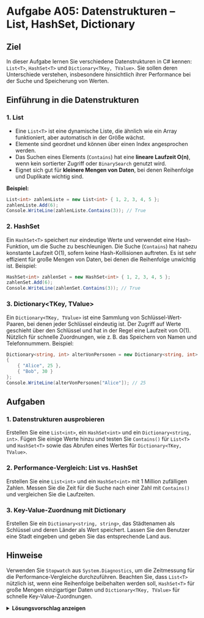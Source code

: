 # Aufgabe A05: Datenstrukturen – List, HashSet, Dictionary

## Ziel

In dieser Aufgabe lernen Sie verschiedene Datenstrukturen in C# kennen: `List<T>`, `HashSet<T>` und `Dictionary<TKey, TValue>`. Sie sollen deren Unterschiede verstehen, insbesondere hinsichtlich ihrer Performance bei der Suche und Speicherung von Werten.

## Einführung in die Datenstrukturen

### **1. List<T>**
- Eine `List<T>` ist eine dynamische Liste, die ähnlich wie ein Array funktioniert, aber automatisch in der Größe wächst.
- Elemente sind geordnet und können über einen Index angesprochen werden.
- Das Suchen eines Elements (`Contains`) hat eine **lineare Laufzeit O(n)**, wenn kein sortierter Zugriff oder `BinarySearch` genutzt wird.
- Eignet sich gut für **kleinere Mengen von Daten**, bei denen Reihenfolge und Duplikate wichtig sind.

**Beispiel:**
```csharp
List<int> zahlenListe = new List<int> { 1, 2, 3, 4, 5 };
zahlenListe.Add(6);
Console.WriteLine(zahlenListe.Contains(3)); // True
```
### **2. HashSet<T>**
Ein `HashSet<T>` speichert nur eindeutige Werte und verwendet eine Hash-Funktion, um die Suche zu beschleunigen.
Die Suche (`Contains`) hat nahezu konstante Laufzeit O(1), sofern keine Hash-Kollisionen auftreten.
Es ist sehr effizient für große Mengen von Daten, bei denen die Reihenfolge unwichtig ist.
Beispiel:

```csharp
HashSet<int> zahlenSet = new HashSet<int> { 1, 2, 3, 4, 5 };
zahlenSet.Add(6);
Console.WriteLine(zahlenSet.Contains(3)); // True
```

### **3. Dictionary<TKey, TValue>**
Ein `Dictionary<TKey, TValue>` ist eine Sammlung von Schlüssel-Wert-Paaren, bei denen jeder Schlüssel eindeutig ist.
Der Zugriff auf Werte geschieht über den Schlüssel und hat in der Regel eine Laufzeit von O(1).
Nützlich für schnelle Zuordnungen, wie z. B. das Speichern von Namen und Telefonnummern.
Beispiel:

```csharp
Dictionary<string, int> alterVonPersonen = new Dictionary<string, int>
{
    { "Alice", 25 },
    { "Bob", 30 }
};
Console.WriteLine(alterVonPersonen["Alice"]); // 25
```

## Aufgaben
### 1. Datenstrukturen ausprobieren

Erstellen Sie eine `List<int>`, ein `HashSet<int>` und ein `Dictionary<string, int>`.
Fügen Sie einige Werte hinzu und testen Sie `Contains()` für `List<T>` und `HashSet<T>` sowie das Abrufen eines Wertes für `Dictionary<TKey, TValue>`.

### 2. Performance-Vergleich: List vs. HashSet

Erstellen Sie eine `List<int>` und ein `HashSet<int>` mit 1 Million zufälligen Zahlen.
Messen Sie die Zeit für die Suche nach einer Zahl mit `Contains()` und vergleichen Sie die Laufzeiten.

### 3. Key-Value-Zuordnung mit Dictionary

Erstellen Sie ein `Dictionary<string, string>`, das Städtenamen als Schlüssel und deren Länder als Wert speichert.
Lassen Sie den Benutzer eine Stadt eingeben und geben Sie das entsprechende Land aus.

## Hinweise
Verwenden Sie `Stopwatch` aus `System.Diagnostics`, um die Zeitmessung für die Performance-Vergleiche durchzuführen.
Beachten Sie, dass `List<T>` nützlich ist, wenn eine Reihenfolge beibehalten werden soll, `HashSet<T>` für große Mengen einzigartiger Daten und `Dictionary<TKey, TValue>` für schnelle Key-Value-Zuordnungen.

<details> <summary><strong>Lösungsvorschlag anzeigen</strong></summary>

```csharp
using System;
using System.Collections.Generic;
using System.Diagnostics;

class Program
{
    static void Main()
    {
        // 1. Datenstrukturen ausprobieren
        List<int> zahlenListe = new List<int> { 1, 2, 3, 4, 5 };
        HashSet<int> zahlenSet = new HashSet<int> { 1, 2, 3, 4, 5 };
        Dictionary<string, string> stadtLand = new Dictionary<string, string>
        {
            { "Berlin", "Deutschland" },
            { "Paris", "Frankreich" }
        };

        Console.WriteLine(zahlenListe.Contains(3)); // True
        Console.WriteLine(zahlenSet.Contains(3));   // True
        Console.WriteLine(stadtLand["Berlin"]);     // Deutschland

        // 2. Performance-Vergleich: List vs. HashSet
        List<int> listTest = new List<int>();
        HashSet<int> setTest = new HashSet<int>();
        Random rand = new Random();

        for (int i = 0; i < 1000000; i++)
        {
            int num = rand.Next(1, 2000000);
            listTest.Add(num);
            setTest.Add(num);
        }

        int testZahl = listTest[500000];

        Stopwatch sw = Stopwatch.StartNew();
        bool inList = listTest.Contains(testZahl);
        sw.Stop();
        Console.WriteLine($"List: {sw.ElapsedMilliseconds} ms");

        sw.Restart();
        bool inSet = setTest.Contains(testZahl);
        sw.Stop();
        Console.WriteLine($"HashSet: {sw.ElapsedMilliseconds} ms");

        // 3. Key-Value-Zuordnung mit Dictionary
        Console.Write("Geben Sie eine Stadt ein: ");
        string stadt = Console.ReadLine();
        if (stadtLand.ContainsKey(stadt))
        {
            Console.WriteLine($"{stadt} liegt in {stadtLand[stadt]}.");
        }
        else
        {
            Console.WriteLine("Stadt nicht gefunden.");
        }
    }
}
```

</details>
